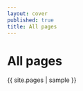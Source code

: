 ```yaml
---
layout: cover
published: true
title: All pages
---
```

<!--- Do not change the "index.md" --->


# All pages

{{ site.pages | sample }}
